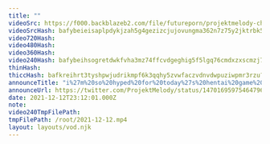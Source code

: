 ```yaml
---
title: ""
videoSrc: https://f000.backblazeb2.com/file/futureporn/projektmelody-chaturbate-2021-12-12.mp4
videoSrcHash: bafybeieisaplpdykjzah5g4gezizcjujovungma362n7z75y2jktrbk5pu?filename=projektmelody-chaturbate-20211212T231200Z-source.mp4
video720Hash: 
video480Hash: 
video360Hash: 
video240Hash: bafybeihsogretdwkfvha3mz74ffcvdgeghig5f5lgq76cmdxzxscmzj76m?filename=projektmelody-chaturbate-20211212T231200Z-240p.mp4
thinHash: 
thiccHash: bafkreihrt3tyshpwjudrikmpf6k3qqhy5zvwfaczvdnvdwpuziwpmr3rzu?filename=20211212T231200Z-thicc.jpg
announceTitle: "i%27m%20so%20hyped%20for%20today%27s%20hentai%20game%20stream%20that%20there%20wasn%27t%20enough%20character%20space%21%21%20%20I%27m%20%E2%9C%A8LIVE%E2%9C%A8--%20come%20say%20hey%3A%20%20%20%28note%3A%20%40johren_en%20sponsor%20info%20in%20CB%20bot%20%2F%20%23sponsored%29"
announceUrl: https://twitter.com/ProjektMelody/status/1470169597546479617
date: 2021-12-12T23:12:01.000Z
note: 
video240TmpFilePath: 
tmpFilePath: /root/2021-12-12.mp4
layout: layouts/vod.njk
---
```

